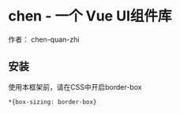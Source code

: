 # chen - 一个 Vue UI组件库
 
 作者： chen-quan-zhi


## 安装
使用本框架前，请在CSS中开启border-box

```$xslt
*{box-sizing: border-box}
```